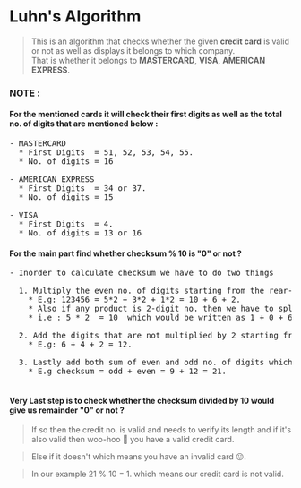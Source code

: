 # **Luhn's Algorithm**

> This is an algorithm that checks whether the given **credit card** is valid or not as well as displays it belongs to which company.<br>
> That is whether it belongs to **MASTERCARD**, **VISA**, **AMERICAN EXPRESS**.<br>

### NOTE :
#### For the mentioned cards it will check their first digits as well as the total no. of digits that are mentioned below :

<pre>
- MASTERCARD
  * First Digits  = 51, 52, 53, 54, 55. 
  * No. of digits = 16
  
- AMERICAN EXPRESS          
  * First Digits  = 34 or 37.
  * No. of digits = 15
  
- VISA                               
  * First Digits  = 4.
  * No. of digits = 13 or 16
</pre>

#### For the main part find whether checksum % 10 is "0" or not ?
<pre>
- Inorder to calculate checksum we have to do two things
  
  1. Multiply the even no. of digits starting from the rear-end till front-end.
    * E.g: 123456 = 5*2 + 3*2 + 1*2 = 10 + 6 + 2.
    * Also if any product is 2-digit no. then we have to split them add them.
    * i.e : 5 * 2  = 10  which would be written as 1 + 0 + 6 + 2 = 9.
    
  2. Add the digits that are not multiplied by 2 starting from rear-end till front-end.
    * E.g: 6 + 4 + 2 = 12.
  
  3. Lastly add both sum of even and odd no. of digits which we calculated earlier.
    * E.g checksum = odd + even = 9 + 12 = 21.

</pre>

#### Very Last step is to check whether the checksum divided by 10 would give us remainder "0" or not ?

> If so then the credit no. is valid and needs to verify its length and if it's also valid then woo-hoo :tada: you have a valid credit card.<br>

> Else if it doesn't which means you have an invalid card :stuck_out_tongue:.<br>

> In our example 21 % 10 = 1. which means our credit card is not valid. 
